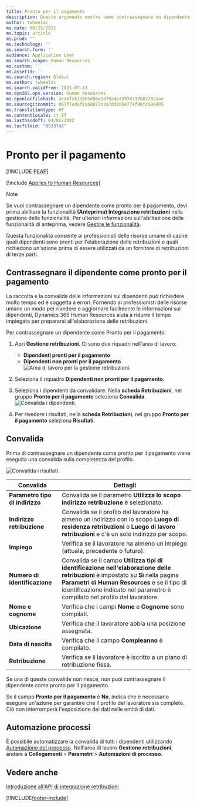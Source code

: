 ```yaml
---
title: Pronto per il pagamento
description: Questo argomento mostra come contrassegnare un dipendente come pronto per il pagamento in Dynamics 365 Human Resources.
author: twheeloc
ms.date: 08/25/2021
ms.topic: article
ms.prod: ''
ms.technology: ''
ms.search.form: ''
audience: Application User
ms.search.scope: Human Resources
ms.custom: ''
ms.assetid: ''
ms.search.region: Global
ms.author: twheeloc
ms.search.validFrom: 2021-07-13
ms.dyn365.ops.version: Human Resources
ms.openlocfilehash: a5a6fc613065dbba2d70a4b73974337b87782aae
ms.sourcegitcommit: d67f7edaf1a50077c2a7dd105e774f86fc586495
ms.translationtype: HT
ms.contentlocale: it-IT
ms.lasthandoff: 04/02/2022
ms.locfileid: "8533742"
---
```

# <a name="ready-to-pay"></a>Pronto per il pagamento


[!INCLUDE [PEAP](../includes/peap-1.md)]

[!include [Applies to Human Resources](../includes/applies-to-hr.md)]

> [!NOTE]
> Se vuoi contrassegnare un dipendente come pronto per il pagamento, devi prima abilitare la funzionalità **(Anteprima) Integrazione retribuzioni** nella gestione delle funzionalità. Per ulteriori informazioni sull'abilitazione delle funzionalità di anteprima, vedere [Gestire le funzionalità](hr-admin-manage-features.md).

Questa funzionalità consente ai professionisti delle risorse umane di capire quali dipendenti sono pronti per l'elaborazione delle retribuzioni e quali richiedono un'azione prima di essere utilizzati da un fornitore di retribuzioni di terze parti.

## <a name="mark-employee-as-ready-to-pay"></a>Contrassegnare il dipendente come pronto per il pagamento

La raccolta e la convalida delle informazioni sui dipendenti può richiedere molto tempo ed è soggetta a errori. Fornendo ai professionisti delle risorse umane un modo per rivedere e aggiornare facilmente le informazioni sui dipendenti, Dynamics 365 Human Resources aiuta a ridurre il tempo impiegato per prepararsi all'elaborazione delle retribuzioni.

Per contrassegnare un dipendente come Pronto per il pagamento:

1. Apri **Gestione retribuzioni**. Ci sono due riquadri nell'area di lavoro: 
    - **Dipendenti pronti per il pagamento**
    - **Dipendenti non pronti per il pagamento**
    ![Area di lavoro per la gestione retribuzioni.](./media/hr-ready-to-pay-1-workspace.png)

2. Seleziona il riquadro **Dipendenti non pronti per il pagamento**.

3. Seleziona i dipendenti da convalidare. Nella **scheda Retribuzioni**, nel gruppo **Pronto per il pagamento** seleziona **Convalida**.
    ![Convalida i dipendenti.](./media/hr-ready-to-pay-2-validate.png)

4. Per rivedere i risultati, nella **scheda Retribuzioni**, nel gruppo **Pronto per il pagamento** seleziona **Risultati**.

## <a name="validation"></a>Convalida

Prima di contrassegnare un dipendente come pronto per il pagamento viene eseguita una convalida sulla completezza del profilo.

![Convalida i risultati.](./media/hr-ready-to-pay-3-results.png)

| Convalida | Dettagli |
| --- | --- |
| **Parametro tipo di indirizzo** | Convalida se il parametro **Utilizza lo scopo indirizzo retribuzione** è selezionato. |
| **Indirizzo retribuzione** | Convalida se il profilo del lavoratore ha almeno un indirizzo con lo scopo **Luogo di residenza retribuzioni** o **Luogo di lavoro retribuzioni** e c'è un solo indirizzo per scopo. |
| **Impiego** | Verifica se il lavoratore ha almeno un impiego (attuale, precedente o futuro). |
| **Numero di identificazione** | Convalida se il campo **Utilizza tipi di identificazione nell'elaborazione delle retribuzioni** è impostato su **Sì** nella pagina **Parametri di Human Resources** e se il tipo di identificazione indicato nel parametro è compilato nel profilo del lavoratore. |
| **Nome e cognome** | Verifica che i campi **Nome** e **Cognome** sono compilati.|
| **Ubicazione** | Verifica che il lavoratore abbia una posizione assegnata. |
| **Data di nascita** | Verifica che il campo **Compleanno** è compilato. |
| **Retribuzione** | Verifica se il lavoratore è iscritto a un piano di retribuzione fissa. |

Se una di queste convalide non riesce, non puoi contrassegnare il dipendente come pronto per il pagamento.

Se il campo **Pronto per il pagamento** è **No**, indica che è necessario eseguire un'azione per garantire che il profilo del lavoratore sia completo. Ciò non interromperà l'esposizione dei dati nelle entità di dati. 

## <a name="process-automation"></a>Automazione processi

È possibile automatizzare la convalida di tutti i dipendenti utilizzando [Automazione del processo](/dynamics365/fin-ops-core/dev-itpro/sysadmin/process-automation). Nell'area di lavoro **Gestione retribuzioni**, andare a **Collegamenti** \> **Parametri** \> **Automazioni di processo**.

## <a name="see-also"></a>Vedere anche

[Introduzione all'API di integrazione retribuzioni](hr-admin-integration-payroll-api-introduction.md)<br>

[!INCLUDE[footer-include](../includes/footer-banner.md)]
